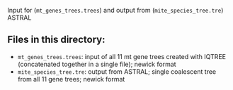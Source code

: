 Input for (`mt_genes_trees.trees`) and output from (`mite_species_tree.tre`) ASTRAL

## Files in this directory:
- `mt_genes_trees.trees`: input of all 11 mt gene trees created with IQTREE (concatenated together in a single file); newick format
- `mite_species_tree.tre`: output from ASTRAL; single coalescent tree from all 11 gene trees; newick format
